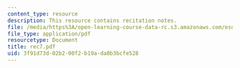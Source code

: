 ```yaml
---
content_type: resource
description: This resource contains recitation notes.
file: /media/https%3A/open-learning-course-data-rc.s3.amazonaws.com/esd-86-models-data-and-inference-for-socio-technical-systems-spring-2007/3f91d73d02b200f2b19ada0b3bcfe528_rec7.pdf
file_type: application/pdf
resourcetype: Document
title: rec7.pdf
uid: 3f91d73d-02b2-00f2-b19a-da0b3bcfe528
---
```

